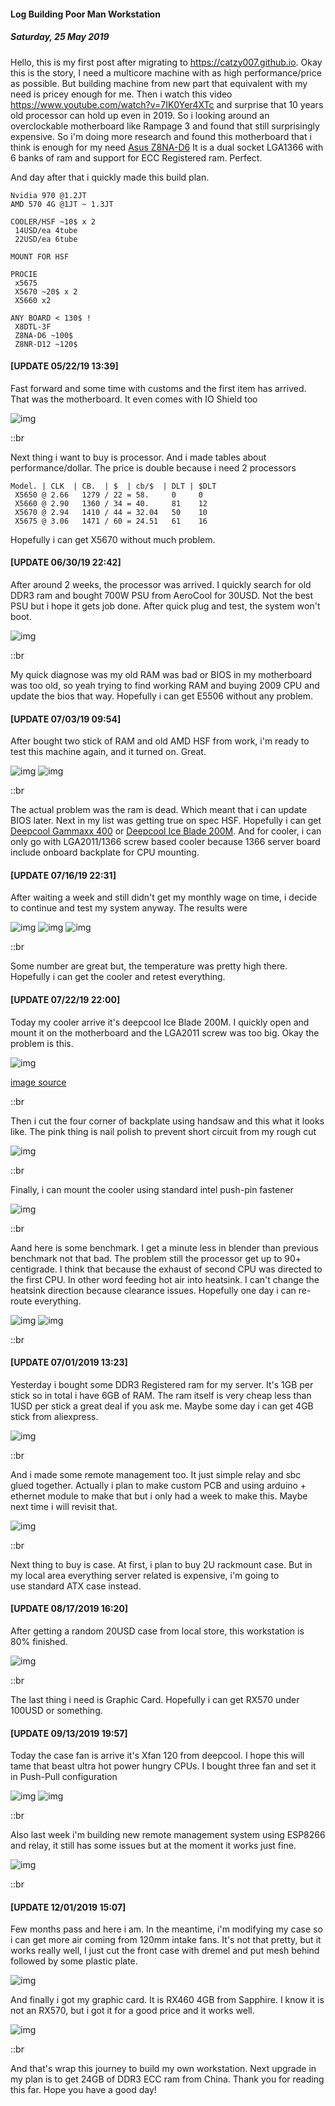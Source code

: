 #### Log Building Poor Man Workstation
##### *Saturday, 25 May 2019*

Hello, this is my first post after migrating to <https://catzy007.github.io>. Okay this 
is the story, I need a multicore machine with as high 
performance/price as possible. But building machine from new part that 
equivalent with my need is pricey enough for me. Then i watch 
this video <https://www.youtube.com/watch?v=7IK0Yer4XTc> and surprise 
that 10 years old processor can hold up even in 2019. So i looking around an 
overclockable motherboard like Rampage 3 and found that still surprisingly 
expensive. So i'm doing more research and found this motherboard that 
i think is enough for my need [Asus Z8NA-D6](https://www.asus.com/Commercial-Servers-Workstations/Z8NAD6/) 
It is a dual socket LGA1366 with 6 banks of ram and support for ECC 
Registered ram. Perfect.

And day after that i quickly made this build plan.

```
Nvidia 970 @1.2JT
AMD 570 4G @1JT ~ 1.3JT

COOLER/HSF ~10$ x 2
 14USD/ea 4tube
 22USD/ea 6tube

MOUNT FOR HSF

PROCIE
 x5675
 X5670 ~20$ x 2
 X5660 x2

ANY BOARD < 130$ !
 X8DTL-3F
 Z8NA-D6 ~100$
 Z8NR-D12 ~120$
```

#### [UPDATE 05/22/19 13:39]
Fast forward and some time with customs and the first item has arrived. 
That was the motherboard. It even comes with IO Shield too

![img](./posts/2019-05-25-log-building-poor-man-workstation/1.jpg)

::br

Next thing i want to buy is processor. And i made tables about 
performance/dollar. The price is double because i need 2 processors
```
Model. | CLK  | CB.  | $  | cb/$  | DLT | $DLT
 X5650 @ 2.66   1279 / 22 = 58.     0     0
 X5660 @ 2.90   1360 / 34 = 40.     81    12
 X5670 @ 2.94   1410 / 44 = 32.04   50    10
 X5675 @ 3.06   1471 / 60 = 24.51   61    16
```
Hopefully i can get X5670 without much problem.

#### [UPDATE 06/30/19 22:42]
After around 2 weeks, the processor was arrived. I quickly search for old DDR3 ram and bought 700W PSU from AeroCool for 30USD.
Not the best PSU but i hope it gets job done. After quick plug and test, the system won't boot. 

![img](./posts/2019-05-25-log-building-poor-man-workstation/2.jpg)

::br

My quick diagnose was my old RAM was bad or BIOS in my motherboard was too old, so yeah trying to find working 
RAM and buying 2009 CPU and update the bios that way. Hopefully i can get E5506 without any problem.

#### [UPDATE 07/03/19 09:54]
After bought two stick of RAM and old AMD HSF from work, i'm ready to test this machine again, and it turned on. Great.

![img](./posts/2019-05-25-log-building-poor-man-workstation/3.jpg)
![img](./posts/2019-05-25-log-building-poor-man-workstation/4.jpg)

::br

The actual problem was the ram is dead. Which meant that i can update BIOS later. Next in my list was getting true on spec HSF.
Hopefully i can get [Deepcool Gammaxx 400](https://www.blibli.com/p/deepcool-gammaxx-400-cpu-cooler/ps--FRC-24438-00061?ds=FRC-24438-00061-00001&source=BRAND_PAGE) or [Deepcool Ice Blade 200M](https://www.blibli.com/p/deepcool-ice-blade-200m-cpu-cooler/ps--FRC-24438-00060?ds=FRC-24438-00060-00001&source=SEARCH_OR_CATEGORY_PAGE). And for cooler, i can only go with LGA2011/1366 screw 
based cooler because 1366 server board include onboard backplate for CPU mounting.

#### [UPDATE 07/16/19 22:31]
After waiting a week and still didn't get my monthly wage on time, i decide to continue and test my system anyway. The results were

![img](./posts/2019-05-25-log-building-poor-man-workstation/5.jpg)
![img](./posts/2019-05-25-log-building-poor-man-workstation/6.jpg)
![img](./posts/2019-05-25-log-building-poor-man-workstation/7.jpg)

::br

Some number are great but, the temperature was pretty high there. Hopefully i can get the cooler and retest everything.

#### [UPDATE 07/22/19 22:00]
Today my cooler arrive it's deepcool Ice Blade 200M. I quickly open and mount it on the motherboard and the LGA2011 screw was too big.
Okay the problem is this.

<div class="row">
    <div class="col-sm-4"></div>
    <div class="col-sm-4">
        <div class="img-thumbnail">
            <img class="img-fluid" loading="lazy" src="./posts/2019-05-25-log-building-poor-man-workstation/add1.jpg" alt="img">
			<p><a href="https://forums.servethehome.com/index.php?threads/guide-1356-1366-xeon-aftermarket-heatsink-selection-installation.5003/">
            image source
            </a></p>
        </div>
    </div>
    <div class="col-sm-4"></div>
</div>

::br

Then i cut the four corner of backplate using handsaw and this what it looks like. The pink thing is nail polish to prevent short circuit from my rough cut

![img](./posts/2019-05-25-log-building-poor-man-workstation/8.jpg)

::br

Finally, i can mount the cooler using standard intel push-pin fastener

![img](./posts/2019-05-25-log-building-poor-man-workstation/9.jpg)

::br

Aand here is some benchmark. I get a minute less in blender than previous benchmark not that bad. The problem still the processor get up to 90+ centigrade.
I think that because the exhaust of second CPU was directed to the first CPU. In other word feeding hot air into heatsink. I can't change the heatsink direction because clearance issues. Hopefully one day i can re-route everything.

![img](./posts/2019-05-25-log-building-poor-man-workstation/10.jpg)
![img](./posts/2019-05-25-log-building-poor-man-workstation/11.jpg)

::br

#### [UPDATE 07/01/2019 13:23]
Yesterday i bought some DDR3 Registered ram for my server. It's 1GB per stick so in total i have 6GB of RAM. 
The ram itself is very cheap less than 1USD per stick a great deal if you ask me. Maybe some day i can get 4GB stick from aliexpress.

![img](./posts/2019-05-25-log-building-poor-man-workstation/12.jpg)

::br

And i made some remote management too. It just simple relay and sbc glued together. Actually i plan to make 
custom PCB and using arduino + ethernet module to make that but i only had a week to make this. Maybe next time i will revisit that.

![img](./posts/2019-05-25-log-building-poor-man-workstation/13.jpg)

::br

Next thing to buy is case. At first, i plan to buy 2U rackmount case. But in my local area everything server related is expensive, i'm going to  
use standard ATX case instead.

#### [UPDATE 08/17/2019 16:20]
After getting a random 20USD case from local store, this workstation is 80% finished. 

![img](./posts/2019-05-25-log-building-poor-man-workstation/14.jpg)

::br

The last thing i need is Graphic Card. Hopefully i can get RX570 under 100USD or something.

#### [UPDATE 09/13/2019 19:57]
Today the case fan is arrive it's Xfan 120 from deepcool. I hope this will tame that beast ultra hot power hungry CPUs. 
I bought three fan and set it in Push-Pull configuration

![img](./posts/2019-05-25-log-building-poor-man-workstation/15.jpg)
![img](./posts/2019-05-25-log-building-poor-man-workstation/16.jpg)

::br

Also last week i'm building new remote management system using ESP8266 and relay, it still has some issues but at the moment it works just fine.

![img](./posts/2019-05-25-log-building-poor-man-workstation/17.jpg)

::br

#### [UPDATE 12/01/2019 15:07]
Few months pass and here i am. In the meantime, i'm modifying my case so i can get more air coming from 120mm intake fans.
It's not that pretty, but it works really well, I just cut the front case with dremel and put mesh behind followed by some plastic plate.

![img](./posts/2019-05-25-log-building-poor-man-workstation/18.jpg)

And finally i got my graphic card. It is RX460 4GB from Sapphire. I know it is not an RX570, but i got it for a good price and it works well.

![img](./posts/2019-05-25-log-building-poor-man-workstation/19.jpg)

::br

And that's wrap this journey to build my own workstation. Next upgrade in my plan is to get 24GB of DDR3 ECC ram from China. 
Thank you for reading this far. Hope you have a good day!
